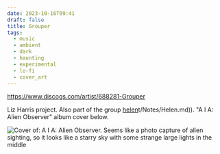 ```yaml
---
date: 2023-10-16T09:41
draft: false
title: Grouper
tags:
  - music
  - ambient
  - dark
  - haunting
  - experimental
  - lo-fi
  - cover_art
---
```


https://www.discogs.com/artist/688281-Grouper

Liz Harris project. Also part of the group [helen](content/Notes/helen.md)t/Notes/Helen.md)). "A I A: Alien Observer" album cover below.

![Cover of: A I A: Alien Observer. Seems like a photo capture of alien sighting, so it looks like a starry sky with some strange large lights in the middle](Grouper-1697192484691.jpeg)
